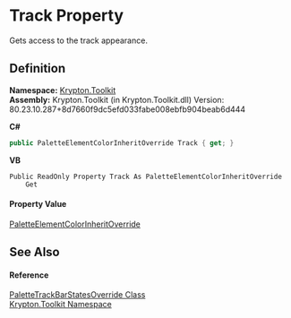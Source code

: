 # Track Property


Gets access to the track appearance.



## Definition
**Namespace:** <a href="79d2eac2-21f4-54ff-7552-b20c33c30600.md">Krypton.Toolkit</a>  
**Assembly:** Krypton.Toolkit (in Krypton.Toolkit.dll) Version: 80.23.10.287+8d7660f9dc5efd033fabe008ebfb904beab6d444

**C#**
``` C#
public PaletteElementColorInheritOverride Track { get; }
```
**VB**
``` VB
Public ReadOnly Property Track As PaletteElementColorInheritOverride
	Get
```



#### Property Value
<a href="a4aed9a5-7316-179b-8318-a69afe0a71ec.md">PaletteElementColorInheritOverride</a>

## See Also


#### Reference
<a href="ed0f0da2-127e-fa49-3925-25a19bb935cd.md">PaletteTrackBarStatesOverride Class</a>  
<a href="79d2eac2-21f4-54ff-7552-b20c33c30600.md">Krypton.Toolkit Namespace</a>  

